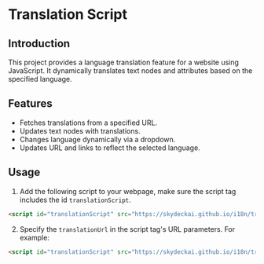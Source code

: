 # Translation Script

## Introduction
This project provides a language translation feature for a website using JavaScript. It dynamically translates text nodes and attributes based on the specified language.

## Features
- Fetches translations from a specified URL.
- Updates text nodes with translations.
- Changes language dynamically via a dropdown.
- Updates URL and links to reflect the selected language.

## Usage
1. Add the following script to your webpage, make sure the script tag includes the id `translationScript`.
```html
<script id="translationScript" src="https://skydeckai.github.io/i18n/translate.js?translationUrl=<your_translation_file_url>"></script>
```

2. Specify the `translationUrl` in the script tag's URL parameters. For example:
```html
<script id="translationScript" src="https://skydeckai.github.io/i18n/translate.js?translationUrl=https://skydeckai.github.io/i18n/translations/skydeck.json"></script>
```



